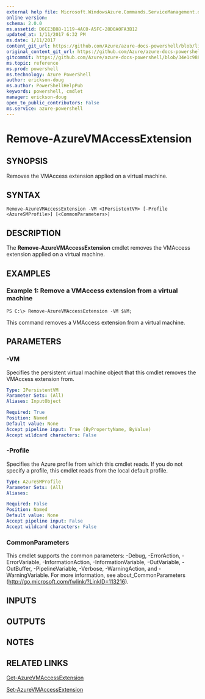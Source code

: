 ```yaml
---
external help file: Microsoft.WindowsAzure.Commands.ServiceManagement.dll-Help.xml
online version: 
schema: 2.0.0
ms.assetid: D6CE3B88-1119-4AC0-A5FC-28D0A0FA3B12
updated_at: 1/11/2017 6:32 PM
ms.date: 1/11/2017
content_git_url: https://github.com/Azure/azure-docs-powershell/blob/live/azureps-cmdlets-docs/ServiceManagement/Azure.Service/v3.0.0/Remove-AzureVMAccessExtension.md
original_content_git_url: https://github.com/Azure/azure-docs-powershell/blob/live/azureps-cmdlets-docs/ServiceManagement/Azure.Service/v3.0.0/Remove-AzureVMAccessExtension.md
gitcommit: https://github.com/Azure/azure-docs-powershell/blob/34e1c9880d0370f1dd5f83ea8d5ee7f59cb5e559/azureps-cmdlets-docs/ServiceManagement/Azure.Service/v3.0.0/Remove-AzureVMAccessExtension.md
ms.topic: reference
ms.prod: powershell
ms.technology: Azure PowerShell
author: erickson-doug
ms.author: PowerShellHelpPub
keywords: powershell, cmdlet
manager: erickson-doug
open_to_public_contributors: False
ms.service: azure-powershell
---
```


# Remove-AzureVMAccessExtension

## SYNOPSIS
Removes the VMAccess extension applied on a virtual machine.

## SYNTAX

```
Remove-AzureVMAccessExtension -VM <IPersistentVM> [-Profile <AzureSMProfile>] [<CommonParameters>]
```

## DESCRIPTION
The **Remove-AzureVMAccessExtension** cmdlet removes the VMAccess extension applied on a virtual machine.

## EXAMPLES

### Example 1: Remove a VMAccess extension from a virtual machine
```
PS C:\> Remove-AzureVMAccessExtension -VM $VM;
```

This command removes a VMAccess extension from a virtual machine.

## PARAMETERS

### -VM
Specifies the persistent virtual machine object that this cmdlet removes the VMAccess extension from.

```yaml
Type: IPersistentVM
Parameter Sets: (All)
Aliases: InputObject

Required: True
Position: Named
Default value: None
Accept pipeline input: True (ByPropertyName, ByValue)
Accept wildcard characters: False
```

### -Profile
Specifies the Azure profile from which this cmdlet reads.
If you do not specify a profile, this cmdlet reads from the local default profile.

```yaml
Type: AzureSMProfile
Parameter Sets: (All)
Aliases: 

Required: False
Position: Named
Default value: None
Accept pipeline input: False
Accept wildcard characters: False
```

### CommonParameters
This cmdlet supports the common parameters: -Debug, -ErrorAction, -ErrorVariable, -InformationAction, -InformationVariable, -OutVariable, -OutBuffer, -PipelineVariable, -Verbose, -WarningAction, and -WarningVariable. For more information, see about_CommonParameters (http://go.microsoft.com/fwlink/?LinkID=113216).

## INPUTS

## OUTPUTS

## NOTES

## RELATED LINKS

[Get-AzureVMAccessExtension](xref:ServiceManagement/Azure.Service/v3.0.0/Get-AzureVMAccessExtension.md)

[Set-AzureVMAccessExtension](xref:ServiceManagement/Azure.Service/v3.0.0/Set-AzureVMAccessExtension.md)


